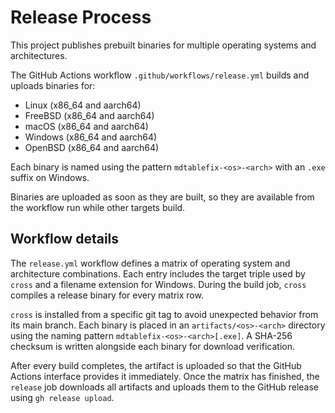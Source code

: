# Release Process

This project publishes prebuilt binaries for multiple operating systems and
architectures.

The GitHub Actions workflow `.github/workflows/release.yml` builds and uploads
binaries for:

- Linux (x86_64 and aarch64)
- FreeBSD (x86_64 and aarch64)
- macOS (x86_64 and aarch64)
- Windows (x86_64 and aarch64)
- OpenBSD (x86_64 and aarch64)

Each binary is named using the pattern `mdtablefix-<os>-<arch>` with an `.exe`
suffix on Windows.

Binaries are uploaded as soon as they are built, so they are available from the
workflow run while other targets build.

## Workflow details

The `release.yml` workflow defines a matrix of operating system and architecture
combinations. Each entry includes the target triple used by `cross` and a
filename extension for Windows. During the build job, `cross` compiles a release
binary for every matrix row.

`cross` is installed from a specific git tag to avoid unexpected behavior from
its main branch. Each binary is placed in an `artifacts/<os>-<arch>` directory
using the naming pattern `mdtablefix-<os>-<arch>[.exe]`. A SHA-256 checksum is
written alongside each binary for download verification.

After every build completes, the artifact is uploaded so that the GitHub Actions
interface provides it immediately. Once the matrix has finished, the `release`
job downloads all artifacts and uploads them to the GitHub release using
`gh release upload`.
